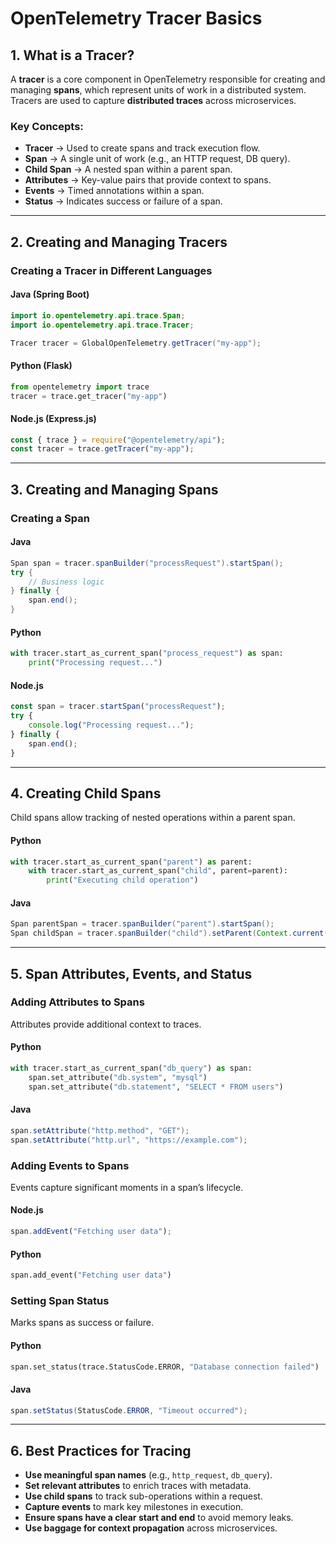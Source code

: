 # OpenTelemetry Tracer Basics

## **1. What is a Tracer?**
A **tracer** is a core component in OpenTelemetry responsible for creating and managing **spans**, which represent units of work in a distributed system. Tracers are used to capture **distributed traces** across microservices.

### **Key Concepts:**
- **Tracer** → Used to create spans and track execution flow.
- **Span** → A single unit of work (e.g., an HTTP request, DB query).
- **Child Span** → A nested span within a parent span.
- **Attributes** → Key-value pairs that provide context to spans.
- **Events** → Timed annotations within a span.
- **Status** → Indicates success or failure of a span.

---

## **2. Creating and Managing Tracers**
### **Creating a Tracer in Different Languages**
#### **Java (Spring Boot)**
```java
import io.opentelemetry.api.trace.Span;
import io.opentelemetry.api.trace.Tracer;

Tracer tracer = GlobalOpenTelemetry.getTracer("my-app");
```

#### **Python (Flask)**
```python
from opentelemetry import trace
tracer = trace.get_tracer("my-app")
```

#### **Node.js (Express.js)**
```javascript
const { trace } = require("@opentelemetry/api");
const tracer = trace.getTracer("my-app");
```

---

## **3. Creating and Managing Spans**
### **Creating a Span**
#### **Java**
```java
Span span = tracer.spanBuilder("processRequest").startSpan();
try {
    // Business logic
} finally {
    span.end();
}
```

#### **Python**
```python
with tracer.start_as_current_span("process_request") as span:
    print("Processing request...")
```

#### **Node.js**
```javascript
const span = tracer.startSpan("processRequest");
try {
    console.log("Processing request...");
} finally {
    span.end();
}
```

---

## **4. Creating Child Spans**
Child spans allow tracking of nested operations within a parent span.

#### **Python**
```python
with tracer.start_as_current_span("parent") as parent:
    with tracer.start_as_current_span("child", parent=parent):
        print("Executing child operation")
```

#### **Java**
```java
Span parentSpan = tracer.spanBuilder("parent").startSpan();
Span childSpan = tracer.spanBuilder("child").setParent(Context.current().with(parentSpan)).startSpan();
```

---

## **5. Span Attributes, Events, and Status**
### **Adding Attributes to Spans**
Attributes provide additional context to traces.
#### **Python**
```python
with tracer.start_as_current_span("db_query") as span:
    span.set_attribute("db.system", "mysql")
    span.set_attribute("db.statement", "SELECT * FROM users")
```

#### **Java**
```java
span.setAttribute("http.method", "GET");
span.setAttribute("http.url", "https://example.com");
```

### **Adding Events to Spans**
Events capture significant moments in a span’s lifecycle.
#### **Node.js**
```javascript
span.addEvent("Fetching user data");
```

#### **Python**
```python
span.add_event("Fetching user data")
```

### **Setting Span Status**
Marks spans as success or failure.
#### **Python**
```python
span.set_status(trace.StatusCode.ERROR, "Database connection failed")
```

#### **Java**
```java
span.setStatus(StatusCode.ERROR, "Timeout occurred");
```

---

## **6. Best Practices for Tracing**
- **Use meaningful span names** (e.g., `http_request`, `db_query`).
- **Set relevant attributes** to enrich traces with metadata.
- **Use child spans** to track sub-operations within a request.
- **Capture events** to mark key milestones in execution.
- **Ensure spans have a clear start and end** to avoid memory leaks.
- **Use baggage for context propagation** across microservices.
